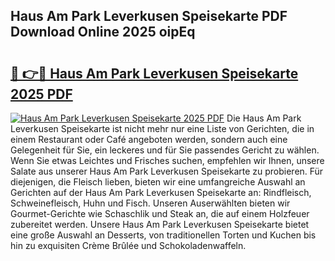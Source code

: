 ## Haus Am Park Leverkusen Speisekarte PDF Download Online 2025 oipEq

# <h2><a href="http://gccagf.nevu.top/?p=Haus+Am+Park+Leverkusen+Speisekarte">🔗 👉🔴 Haus Am Park Leverkusen Speisekarte 2025 PDF</a></h2>

[![Haus Am Park Leverkusen Speisekarte 2025 PDF](https://i.imgur.com/dBaPXMq.png)](http://gccagf.nevu.top/?p=Haus+Am+Park+Leverkusen+Speisekarte)
Die Haus Am Park Leverkusen Speisekarte ist nicht mehr nur eine Liste von Gerichten, die in einem Restaurant oder Café angeboten werden, sondern auch eine Gelegenheit für Sie, ein leckeres und für Sie passendes Gericht zu wählen. Wenn Sie etwas Leichtes und Frisches suchen, empfehlen wir Ihnen, unsere Salate aus unserer Haus Am Park Leverkusen Speisekarte zu probieren. Für diejenigen, die Fleisch lieben, bieten wir eine umfangreiche Auswahl an Gerichten auf der Haus Am Park Leverkusen Speisekarte an: Rindfleisch, Schweinefleisch, Huhn und Fisch. Unseren Auserwählten bieten wir Gourmet-Gerichte wie Schaschlik und Steak an, die auf einem Holzfeuer zubereitet werden. Unsere Haus Am Park Leverkusen Speisekarte bietet eine große Auswahl an Desserts, von traditionellen Torten und Kuchen bis hin zu exquisiten Crème Brûlée und Schokoladenwaffeln.
